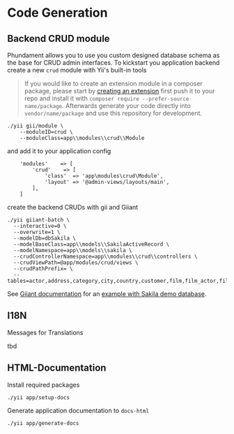 Code Generation
===============

Backend CRUD module
-------------------

Phundament allows you to use you custom designed database schema as the base for CRUD admin interfaces.
To kickstart you application backend create a new `crud` module with Yii's built-in tools

> If you would like to create an extension module in a composer package, please start by [creating an extension](44-extension-development.md) first
> push it to your repo and install it with `composer require --prefer-source name/package`. 
> Afterwards generate your code directly into `vendor/name/package` and use this repository for development.

```
./yii gii/module \
    --moduleID=crud \
    --moduleClass=app\\modules\\crud\\Module
```

and add it to your application config

```
    'modules'    => [
        'crud'    => [
            'class'  => 'app\modules\crud\Module',
            'layout' => '@admin-views/layouts/main',
        ],
    ]
```

create the backend CRUDs with gii and Giiant

```
./yii giiant-batch \
  --interactive=0 \
  --overwrite=1 \
  --modelDb=dbSakila \
  --modelBaseClass=app\\models\\SakilaActiveRecord \
  --modelNamespace=app\\models\\sakila \
  --crudControllerNamespace=app\\modules\\crud\\controllers \
  --crudViewPath=@app/modules/crud/views \
  --crudPathPrefix= \
  --tables=actor,address,category,city,country,customer,film,film_actor,film_category,film_text,inventory,language,payment,rental,staff,store
```

See [Giiant documentation](https://github.com/schmunk42/yii2-giiant/blob/master/README.md) for an [example with Sakila demo database](https://github.com/schmunk42/yii2-giiant/blob/master/docs/generate-sakila-backend.md).

I18N
----

Messages for Translations

tbd

HTML-Documentation
------------------

Install required packages

```
./yii app/setup-docs
```

Generate application documentation to `docs-html`

```
./yii app/generate-docs
```


